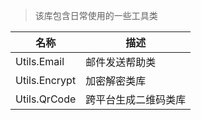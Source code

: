 > 该库包含日常使用的一些工具类

| 名称                                         | 描述                                             |
| -------------------------------------------- | -----------------------------------------------  |
| Utils.Email                                  | 邮件发送帮助类                                    |
| Utils.Encrypt                                | 加密解密类库                                      |
| Utils.QrCode                                 | 跨平台生成二维码类库                               |
